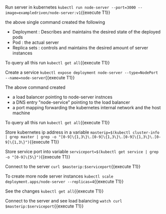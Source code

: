 Run server in kubernetes `kubectl run node-server --port=3000 --image=exampledriven/node-server:v1`{{execute T1}}

the above single command created the following 
- Deployment : Describes and maintains the desired state of the deployed pods
- Pod : the actual server
- Replica sets : controls and maintains the desired amount of server instances

To query all this run  `kubectl get all`{{execute T1}}

Create a service `kubectl expose deployment node-server --type=NodePort --name=node-server`{{execute T1}}

The above command created
- a load balancer pointing to node-server instnces
- a DNS entry "node-service" pointing to the load balancer
- a port mapping forwarding the kubernetes internal network and the host machine 

To query all this run  `kubectl get all`{{execute T1}}

Store kubernetes ip address in a variable `masterip=$(kubectl cluster-info | grep master | grep -o "[0-9]\{1,3\}\.[0-9]\{1,3\}\.[0-9]\{1,3\}\.[0-9]\{1,3\}")`{{execute T1}}

Store service port into variable `serviceport=$(kubectl get service | grep -o "[0-9]\{5\}")`{{execute T1}}

Connect to the server `curl $masterip:$serviceport`{{execute T1}}

To create more node server instances  `kubectl scale deployment.apps/node-server --replicas=4`{{execute T1}}

See the changes `kubectl get all`{{execute T1}}

Connect to the server and see load balancing `watch curl $masterip:$serviceport`{{execute T1}}





